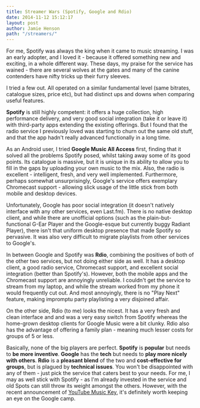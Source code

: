 ```yaml
---
title: Streamer Wars (Spotify, Google and Rdio)
date: 2014-11-12 15:12:17
layout: post
author: Jamie Henson
path: "/streamers/"
---
```


For me, Spotify was always the king when it came to music streaming. I was an early adopter, and I loved it - because it offered something new and exciting, in a whole different way. These days, my praise for the service has wained - there are several wolves at the gates and many of the canine contenders have nifty tricks up their furry sleeves.

I tried a few out. All operated on a similar fundamental level (same bitrates, catalogue sizes, price etc), but had distinct ups and downs when comparing useful features.

<!-- more -->

**Spotify** is still highly competent: it offers a huge collection, high performance delivery, and very good social integration (take it or leave it) with third-party apps extending the existing offerings. But I found that the radio service I previously loved was starting to churn out the same old stuff, and that the app hadn't really advanced functionally in a long time.

As an Android user, I tried **Google Music All Access** first, finding that it solved all the problems Spotify posed, whilst taking away some of its good points. Its catalogue is massive, but it is unique in its ability to allow you to fill in the gaps by uploading your own music to the mix. Also, the radio is excellent - intelligent, fresh, and very well implemented. Furthermore, perhaps somewhat unsurprisingly, Google's service offers exemplary Chromecast support - allowing slick usage of the little stick from both mobile and desktop devices.

Unfortunately, Google has poor social integration (it doesn't natively interface with any other services, even Last.fm). There is no native desktop client, and while there are unofficial options (such as the plain-but-functional G-Ear Player and the Google-esque but currently buggy Radiant Player), there isn't that uniform desktop presence that made Spotify so pervasive. It was also very difficult to migrate playlists from other services to Google's.

In between Google and Spotify was **Rdio**, combining the positives of both of the other two services, but not doing either side as well. It has a desktop client, a good radio service, Chromecast support, and excellent social integration (better than Spotify's). However, both the mobile apps and the Chromecast support are annoyingly unreliable. I couldn't get the service to stream from my laptop, and while the stream worked from my phone it would frequently cut out. And most annoyingly, there is no "Play Next" feature, making impromptu party playlisting a very disjoined affair.

On the other side, Rdio (to me) looks the nicest. It has a very fresh and clean interface and and was a very easy switch from Spotify whereas the home-grown desktop clients for Google Music were a bit clunky. Rdio also has the advantage of offering a family plan - meaning much lesser costs for groups of 5 or less.

Basically, none of the big players are perfect. **Spotify** is **popular** but needs to **be more inventive**. **Google** has the **tech** but needs to **play more nicely with others**. **Rdio** is a **pleasant blend** of the two and **cost-effective for groups**, but is plagued by **technical issues**. You won't be disappointed with any of them - just pick the service that caters best to your needs. For me, I may as well stick with Spotify - as I'm already invested in the service and old Spots can still throw its weight amongst the others. However, with the recent announcement of [YouTube Music Key](http://youtube-global.blogspot.com/2014/11/youtube-music-2014.html), it's definitely worth keeping an eye on the Google camp.

